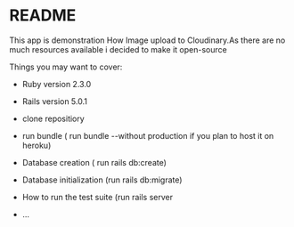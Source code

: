 # README
This app is demonstration How Image upload to Cloudinary.As there are no much resources available i decided to make it open-source

Things you may want to cover:

* Ruby version 2.3.0

* Rails version 5.0.1

* clone repositiory

* run bundle ( run bundle --without production if you plan to host it on heroku)

* Database creation ( run rails db:create)

* Database initialization (run rails db:migrate)

* How to run the test suite (run rails server

* ...
